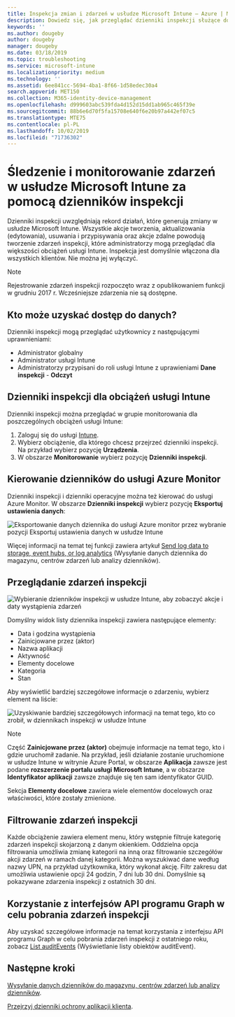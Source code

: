 ```yaml
---
title: Inspekcja zmian i zdarzeń w usłudze Microsoft Intune — Azure | Microsoft Docs
description: Dowiedz się, jak przeglądać dzienniki inspekcji służące do rejestrowania działań usługi Microsoft Intune.
keywords: ''
ms.author: dougeby
author: dougeby
manager: dougeby
ms.date: 03/18/2019
ms.topic: troubleshooting
ms.service: microsoft-intune
ms.localizationpriority: medium
ms.technology: ''
ms.assetid: 6ee841cc-5694-4ba1-8f66-1d58edec30a4
search.appverid: MET150
ms.collection: M365-identity-device-management
ms.openlocfilehash: d999603abc539fda4d152d15dd1ab965c465f39e
ms.sourcegitcommit: 88b6e6d70f5fa15708e640f6e20b97a442ef07c5
ms.translationtype: MTE75
ms.contentlocale: pl-PL
ms.lasthandoff: 10/02/2019
ms.locfileid: "71736302"
---
```

# <a name="use-audit-logs-to-track-and-monitor-events-in-microsoft-intune"></a>Śledzenie i monitorowanie zdarzeń w usłudze Microsoft Intune za pomocą dzienników inspekcji

Dzienniki inspekcji uwzględniają rekord działań, które generują zmiany w usłudze Microsoft Intune. Wszystkie akcje tworzenia, aktualizowania (edytowania), usuwania i przypisywania oraz akcje zdalne powodują tworzenie zdarzeń inspekcji, które administratorzy mogą przeglądać dla większości obciążeń usługi Intune. Inspekcja jest domyślnie włączona dla wszystkich klientów. Nie można jej wyłączyć.

> [!NOTE]
> Rejestrowanie zdarzeń inspekcji rozpoczęto wraz z opublikowaniem funkcji w grudniu 2017 r. Wcześniejsze zdarzenia nie są dostępne.

## <a name="who-can-access-the-data"></a>Kto może uzyskać dostęp do danych?

Dzienniki inspekcji mogą przeglądać użytkownicy z następującymi uprawnieniami:

- Administrator globalny
- Administrator usługi Intune
- Administratorzy przypisani do roli usługi Intune z uprawieniami **Dane inspekcji** - **Odczyt**

## <a name="audit-logs-for-intune-workloads"></a>Dzienniki inspekcji dla obciążeń usługi Intune

Dzienniki inspekcji można przeglądać w grupie monitorowania dla poszczególnych obciążeń usługi Intune:

1. Zaloguj się do usługi [Intune](https://go.microsoft.com/fwlink/?linkid=2090973).
2. Wybierz obciążenie, dla którego chcesz przejrzeć dzienniki inspekcji. Na przykład wybierz pozycję **Urządzenia**.
3. W obszarze **Monitorowanie** wybierz pozycję **Dzienniki inspekcji**.

## <a name="route-logs-to-azure-monitor"></a>Kierowanie dzienników do usługi Azure Monitor

Dzienniki inspekcji i dzienniki operacyjne można też kierować do usługi Azure Monitor. W obszarze **Dzienniki inspekcji** wybierz pozycję **Eksportuj ustawienia danych**:

![Eksportowanie danych dziennika do usługi Azure monitor przez wybranie pozycji Eksportuj ustawienia danych w usłudze Intune](./media/monitor-audit-logs/audit-logs-export-data-settings.png)

Więcej informacji na temat tej funkcji zawiera artykuł [Send log data to storage, event hubs, or log analytics](review-logs-using-azure-monitor.md) (Wysyłanie danych dziennika do magazynu, centrów zdarzeń lub analizy dzienników).

## <a name="review-audit-events"></a>Przeglądanie zdarzeń inspekcji

![Wybieranie dzienników inspekcji w usłudze Intune, aby zobaczyć akcje i daty wystąpienia zdarzeń](./media/monitor-audit-logs/monitor-audit-logs.png "Dzienniki inspekcji")

Domyślny widok listy dziennika inspekcji zawiera następujące elementy:

- Data i godzina wystąpienia
- Zainicjowane przez (aktor)
- Nazwa aplikacji
- Aktywność
- Elementy docelowe
- Kategoria
- Stan

Aby wyświetlić bardziej szczegółowe informacje o zdarzeniu, wybierz element na liście:

![Uzyskiwanie bardziej szczegółowych informacji na temat tego, kto co zrobił, w dziennikach inspekcji w usłudze Intune](./media/monitor-audit-logs/monitor-audit-log-detail.png "Szczegóły dzienników inspekcji")

> [!NOTE]
> Część **Zainicjowane przez (aktor)** obejmuje informacje na temat tego, kto i gdzie uruchomił zadanie. Na przykład, jeśli działanie zostanie uruchomione w usłudze Intune w witrynie Azure Portal, w obszarze **Aplikacja** zawsze jest podane **rozszerzenie portalu usługi Microsoft Intune**, a w obszarze **Identyfikator aplikacji** zawsze znajduje się ten sam identyfikator GUID.
> 
> Sekcja **Elementy docelowe** zawiera wiele elementów docelowych oraz właściwości, które zostały zmienione.  

## <a name="filter-audit-events"></a>Filtrowanie zdarzeń inspekcji

Każde obciążenie zawiera element menu, który wstępnie filtruje kategorię zdarzeń inspekcji skojarzoną z danym okienkiem. Oddzielna opcja filtrowania umożliwia zmianę kategorii na inną oraz filtrowanie szczegółów akcji zdarzeń w ramach danej kategorii. Można wyszukiwać dane według nazwy UPN, na przykład użytkownika, który wykonał akcję. Filtr zakresu dat umożliwia ustawienie opcji 24 godzin, 7 dni lub 30 dni. Domyślnie są pokazywane zdarzenia inspekcji z ostatnich 30 dni.

## <a name="use-graph-api-to-retrieve-audit-events"></a>Korzystanie z interfejsów API programu Graph w celu pobrania zdarzeń inspekcji

Aby uzyskać szczegółowe informacje na temat korzystania z interfejsu API programu Graph w celu pobrania zdarzeń inspekcji z ostatniego roku, zobacz [List auditEvents](https://docs.microsoft.com/graph/api/intune-auditing-auditevent-list?view=graph-rest-1.0) (Wyświetlanie listy obiektów auditEvent).

## <a name="next-steps"></a>Następne kroki

[Wysyłanie danych dzienników do magazynu, centrów zdarzeń lub analizy dzienników](review-logs-using-azure-monitor.md).

[Przejrzyj dzienniki ochrony aplikacji klienta](../apps/app-protection-policy-settings-log.md).

